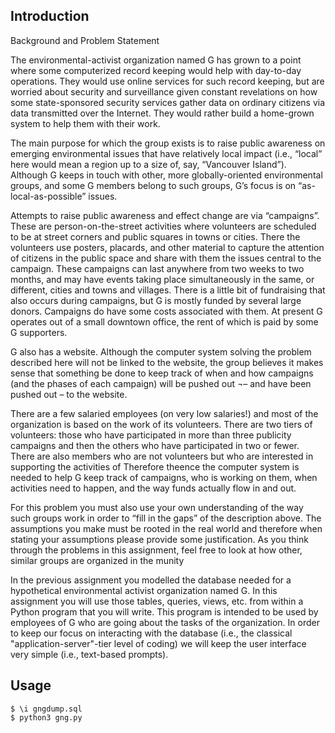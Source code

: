
## Introduction

Background and Problem Statement

The environmental-activist organization named G has grown to a point where some computerized record keeping would help with day-to-day operations. They would use online services for such record keeping, but are worried about security and surveillance given constant revelations on how some state-sponsored security services gather data on ordinary citizens via data transmitted over the Internet.  They would rather build a home-grown system to help them with their work.

The main purpose for which the group exists is to raise public awareness on emerging environmental issues that have relatively local impact (i.e., “local” here would mean a region up to a size of, say,  “Vancouver Island”). Although G keeps in touch with other, more globally-oriented environmental groups, and some G members belong to such groups, G’s focus is on “as-local-as-possible” issues.

Attempts to raise public awareness and effect change are via “campaigns”.  These are person-on-the-street activities where volunteers are scheduled to be at street corners and public squares in towns or cities.  There the volunteers use posters, placards, and other material to capture the attention of citizens in the public space and share with them the issues central to the campaign. These campaigns can last anywhere from two weeks to two months, and may have events taking place simultaneously in the same, or different, cities and towns and villages. There is a little bit of fundraising that also occurs during campaigns, but G is mostly funded by several large donors. Campaigns do have some costs associated with them. At present G operates out of a small downtown office, the rent of which is paid by some G supporters.

G also has a website. Although the computer system solving the problem described here will not be linked to the website, the group believes it makes sense that something be done to keep track of when and how campaigns (and the phases of each campaign) will be pushed out ¬– and have been pushed out – to the website.

There are a few salaried employees (on very low salaries!) and most of the organization is based on the work of its volunteers. There are two tiers of volunteers: those who have participated in more than three publicity campaigns and then the others who have participated in two or fewer. There are also members who are not volunteers but who are interested in supporting the activities of Therefore theence the computer system is needed to help G keep track of campaigns, who is working on them, when activities need to happen, and the way funds actually flow in and out.

For this problem you must also use your own understanding of the way such groups work in order to “fill in the gaps” of the description above. The assumptions you make must be rooted in the real world and therefore when stating your assumptions please provide some justification. As you think through the problems in this assignment, feel free to look at how other, similar groups are organized in the munity

In the previous assignment you modelled the database needed for a hypothetical environmental activist organization named G. In this assignment you will use those tables, queries, views, etc. from within a Python program that you will write. This program is intended to be used by employees of G who are going about the tasks of the organization. In order to keep our focus on interacting with the database (i.e., the classical "application-server"-tier level of coding) we will keep the user interface very simple (i.e., text-based prompts). 

## Usage

	$ \i gngdump.sql
	$ python3 gng.py
